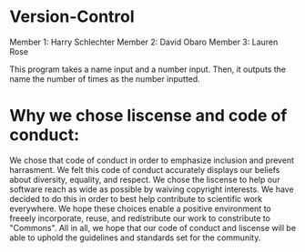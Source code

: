 # Version-Control
Member 1: Harry Schlechter 
Member 2: David Obaro
Member 3: Lauren Rose

This program takes a name input and a number input. Then, it outputs the name the number of times  as the number inputted.

# Why we chose liscense and code of conduct:
We chose that code of conduct in order to emphasize inclusion and prevent harrasment. We felt this code of conduct accurately displays our beliefs about diversity, equality, and respect. We chose the liscense to help our software reach as wide as possible by waiving copyright interests. We have decided to do this in order to best help contribute to scientific work everywhere. We hope these choices enable a positive environment to freeely incorporate, reuse, and redistribute our work to constribute to "Commons". All in all, we hope that our code of conduct and liscense will be able to uphold the guidelines and standards set for the community.

